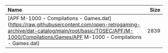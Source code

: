 |Name|Size|
|:---|---:|
|[APF M-1000 - Compilations - Games.dat](https://raw.githubusercontent.com/open-retrogaming-archive/dat-catalog/main/root/basic/TOSEC/APF/M-1000/Compilations/Games/APF M-1000 - Compilations - Games.dat)|2839|
